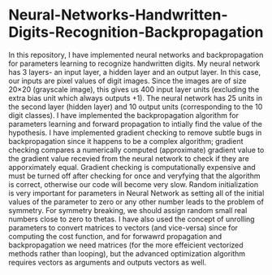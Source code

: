 # Neural-Networks-Handwritten-Digits-Recognition-Backpropagation
In this repository, I have implemented neural networks and backpropagation for parameters learning to recognize handwritten digits.
My neural network has 3 layers- an input layer, a hidden layer and an output layer. In this case, our inputs are pixel values of digit images. Since the images are of size 20×20 (grayscale image), this gives us 400 input layer units (excluding the extra bias unit which always outputs +1). The neural network has 25 units in the second layer (hidden layer) and 10 output units (corresponding to the 10 digit classes).
I have implemented the backpropagation algorithm for parameters learning and forward propagation to intially find the value of the hypothesis. I have implemented gradient checking to remove subtle bugs in backpropagation since it happens to be a complex algorithm; gradient checking compares a numerically computed (approximate) gradient value to the gradient value recevied from the neural network to check if they are apporximately equal. Gradient checking is computationally expensive and must be turned off after checking for once and veryfying that the algorithm is correct, otherwise our code will become very slow.
Random initialization is very important for parameters in Neural Network as setting all of the initial values of the parameter to zero or any other number leads to the problem of symmetry. For symmetry breaking, we should assign random small real numbers close to zero to thetas.
I have also used the concept of unrolling parameters to convert matrices to vectors (and vice-versa) since for computing the cost function, and for forwawrd propagation and backpropagation we need matrices (for the more effeicient vectorized methods rather than looping), but the advanced optimization algorithm requires vectors as arguments and outputs vectors as well.
